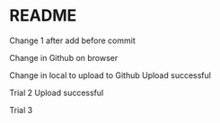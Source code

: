 # README #

Change 1 after add before commit

Change in Github on browser

Change in local to upload to Github
Upload successful

Trial 2
Upload successful

Trial 3

